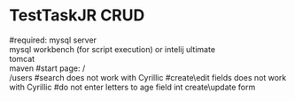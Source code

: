 # TestTaskJR  CRUD

#required: 
  mysql server     
  mysql workbench (for script execution) or intelij ultimate    
  tomcat  
  maven
#start page:
  /   
  /users 
#search does not work with Cyrillic
#create\edit fields does not work with Cyrillic
#do not enter letters to age field int create\update form
